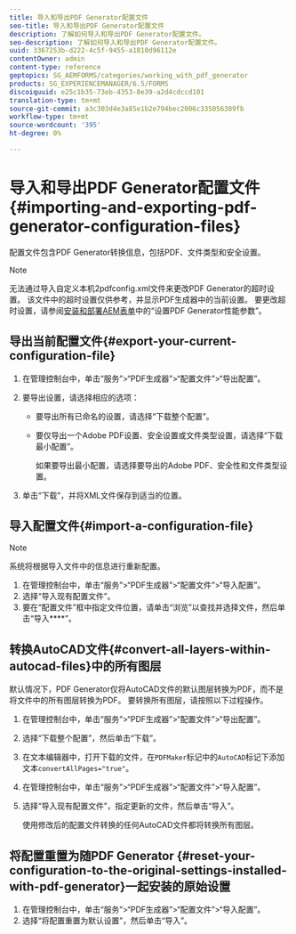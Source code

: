 ```yaml
---
title: 导入和导出PDF Generator配置文件
seo-title: 导入和导出PDF Generator配置文件
description: 了解如何导入和导出PDF Generator配置文件。
seo-description: 了解如何导入和导出PDF Generator配置文件。
uuid: 3367253b-d222-4c5f-9455-a1810d96112e
contentOwner: admin
content-type: reference
geptopics: SG_AEMFORMS/categories/working_with_pdf_generator
products: SG_EXPERIENCEMANAGER/6.5/FORMS
discoiquuid: e25c1b35-73eb-4353-8e39-a2d4cdccd101
translation-type: tm+mt
source-git-commit: a3c303d4e3a85e1b2e794bec2006c335056309fb
workflow-type: tm+mt
source-wordcount: '395'
ht-degree: 0%

---
```



# 导入和导出PDF Generator配置文件{#importing-and-exporting-pdf-generator-configuration-files}

配置文件包含PDF Generator转换信息，包括PDF、文件类型和安全设置。

>[!NOTE]
>
>无法通过导入自定义本机2pdfconfig.xml文件来更改PDF Generator的超时设置。 该文件中的超时设置仅供参考，并显示PDF生成器中的当前设置。 要更改超时设置，请参阅[安装和部署AEM表单](https://www.adobe.com/go/learn_aemforms_installJBoss_63)中的“设置PDF Generator性能参数”。

## 导出当前配置文件{#export-your-current-configuration-file}

1. 在管理控制台中，单击“服务”>“PDF生成器”>“配置文件”>“导出配置”。
1. 要导出设置，请选择相应的选项：

   * 要导出所有已命名的设置，请选择“下载整个配置”。
   * 要仅导出一个Adobe PDF设置、安全设置或文件类型设置，请选择“下载最小配置”。

      如果要导出最小配置，请选择要导出的Adobe PDF、安全性和文件类型设置。

1. 单击“下载”，并将XML文件保存到适当的位置。

## 导入配置文件{#import-a-configuration-file}

>[!NOTE]
>
>系统将根据导入文件中的信息进行重新配置。

1. 在管理控制台中，单击“服务”>“PDF生成器”>“配置文件”>“导入配置”。
1. 选择“导入现有配置文件”。
1. 要在“配置文件”框中指定文件位置，请单击“浏览”以查找并选择文件，然后单击“导入&#x200B;****”。

## 转换AutoCAD文件{#convert-all-layers-within-autocad-files}中的所有图层

默认情况下，PDF Generator仅将AutoCAD文件的默认图层转换为PDF，而不是将文件中的所有图层转换为PDF。 要转换所有图层，请按照以下过程操作。

1. 在管理控制台中，单击“服务”>“PDF生成器”>“配置文件”>“导出配置”。
1. 选择“下载整个配置”，然后单击“下载”。
1. 在文本编辑器中，打开下载的文件，在`PDFMaker`标记中的`AutoCAD`标记下添加文本`convertAllPages="true"`。
1. 在管理控制台中，单击“服务”>“PDF生成器”>“配置文件”>“导入配置”。
1. 选择“导入现有配置文件”，指定更新的文件，然后单击“导入”。

   使用修改后的配置文件转换的任何AutoCAD文件都将转换所有图层。

## 将配置重置为随PDF Generator {#reset-your-configuration-to-the-original-settings-installed-with-pdf-generator}一起安装的原始设置

1. 在管理控制台中，单击“服务”>“PDF生成器”>“配置文件”>“导入配置”。
1. 选择“将配置重置为默认设置”，然后单击“导入”。

